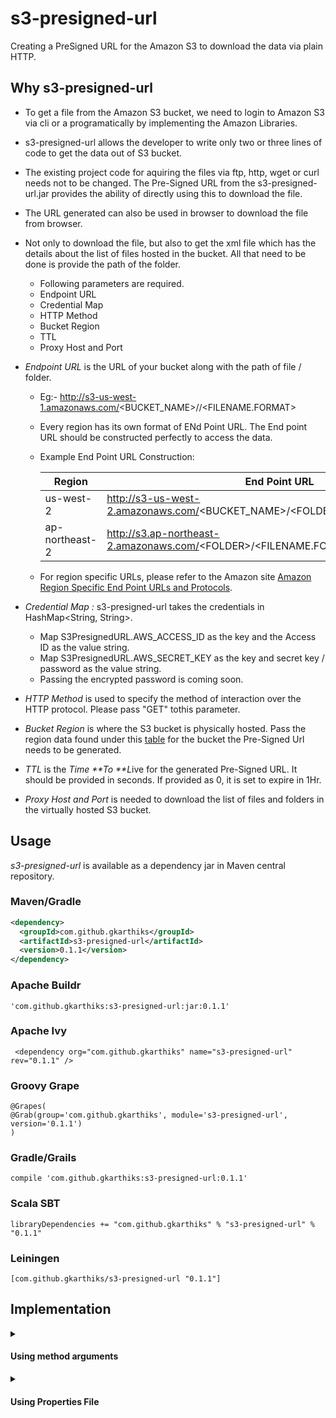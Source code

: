 # s3-presigned-url
Creating a PreSigned URL for the Amazon S3 to download the data via plain HTTP.

## Why s3-presigned-url
* To get a file from  the Amazon S3 bucket, we need to login to Amazon S3 via cli or a programatically by implementing the Amazon Libraries.

* s3-presigned-url allows the developer to write only two or three lines of code to get the data out of S3 bucket.

* The existing project code for aquiring the files via ftp, http, wget or curl needs not to be changed. The Pre-Signed URL from the s3-presigned-url.jar provides the ability of directly using this to download the file.

* The URL generated can also be used in browser to download the file from browser.

* Not only to download the file, but also to get the xml file which has the details about the list of files hosted in the bucket. All that need to be done is provide the path of the folder.

  * Following parameters are required.
  * Endpoint URL
  * Credential Map
  * HTTP Method
  * Bucket Region
  * TTL
  * Proxy Host and Port
  
* *Endpoint URL* is the URL of your bucket along with the path of file / folder.
  * Eg:- http://s3-us-west-1.amazonaws.com/<BUCKET_NAME>/<FOLDER>/<FILENAME.FORMAT>
  * Every region has its own format of ENd Point URL. The End point URL should be constructed perfectly to access the data.
  * Example End Point URL Construction:
      
      Region | End Point URL 
      -------|--------------
      us-west-2 | http://s3-us-west-2.amazonaws.com/<BUCKET_NAME>/\<FOLDER\>/\<FILENAME.FORMAT>
      ap-northeast-2 | http://s3.ap-northeast-2.amazonaws.com/<FOLDER\>/\<FILENAME.FORMAT>
  * For region specific URLs, please refer to the Amazon site [Amazon Region Specific End Point URLs and Protocols](http://docs.aws.amazon.com/general/latest/gr/rande.html#s3_region).
      
* *Credential Map :* s3-presigned-url takes the credentials in HashMap<String, String>. 
  * Map S3PresignedURL.AWS_ACCESS_ID as the key and the Access ID as the value string.
  * Map S3PresignedURL.AWS_SECRET_KEY as the key and secret key / password as the value string.
  * Passing the encrypted password is coming soon.
  
* *HTTP Method* is used to specify the method of interaction over the HTTP protocol. Please pass "GET" tothis parameter.

* *Bucket Region* is where the S3 bucket is physically hosted. Pass the region data found under this [table](http://docs.aws.amazon.com/general/latest/gr/rande.html#s3_region) for the bucket the Pre-Signed Url needs to be generated.

* *TTL* is the *Time **To **L*ive for the generated Pre-Signed URL. It should be provided in seconds. If provided as 0, it is set to expire in 1Hr.

* *Proxy Host and Port* is needed to download the list of files and folders in the virtually hosted S3 bucket.


## Usage
*s3-presigned-url* is available as a dependency jar in Maven central repository. 

### Maven/Gradle

```xml
<dependency>
  <groupId>com.github.gkarthiks</groupId>
  <artifactId>s3-presigned-url</artifactId>
  <version>0.1.1</version>
</dependency>
```

### Apache Buildr
```'com.github.gkarthiks:s3-presigned-url:jar:0.1.1'```

### Apache Ivy
``` <dependency org="com.github.gkarthiks" name="s3-presigned-url" rev="0.1.1" />```

### Groovy Grape
```
@Grapes( 
@Grab(group='com.github.gkarthiks', module='s3-presigned-url', version='0.1.1') 
)
```

### Gradle/Grails
```compile 'com.github.gkarthiks:s3-presigned-url:0.1.1'```

### Scala SBT
```libraryDependencies += "com.github.gkarthiks" % "s3-presigned-url" % "0.1.1"```

### Leiningen
```[com.github.gkarthiks/s3-presigned-url "0.1.1"]```

## Implementation

<details>
 <summary>
  
  #### Using method arguments</summary><p>
 
* Create a Map for the credentials.
* Construct the End Point URL based on this [Amazon Reference table](http://docs.aws.amazon.com/general/latest/gr/rande.html#s3_region).
* Pass "GET" as httpMethod.
* Pass the bucket region where it is hosted.
* Provide the desired expiry time in seconds for TTL.
* Provide the Proxy port and host to retrieve the listof file / folders hosted.

Java
To get the Pre-Signed URL,
```
Map<String, String> s3Creds = new HashMap<>();
s3Creds.put(S3PresignedURL.AWS_ACCESS_ID, <ACCESS_ID>);
s3Creds.put(S3PresignedURL.AWS_SECRET_KEY, <SECRET_KEY>);

String preSignedURL = S3PresignedURL.getS3PresignedURL(<EndPoint_URL>, s3Creds, "GET", <Bucket_Region>, 3600);
```
To get the list of files,
```
Map<String, String> s3Creds = new HashMap<>();
s3Creds.put(S3PresignedURL.AWS_ACCESS_ID, <ACCESS_ID>);
s3Creds.put(S3PresignedURL.AWS_SECRET_KEY, <SECRET_KEY>);

 List<S3File> lstS3Files = helper.getListFiles(<EndPoint_URL>, s3Creds, "GET", <Bucket_Region>, 3600, <PROXY_PORT>, <PROXY_HOST>);
```
 
</p></details>

<details>
 <summary>
  
  #### Using Properties File</summary><p>
 
 * Create a <DESIRED_NAME>.properties file in the `resource` folder.
 * Have the following key with case sensitivity and corresponding values assigned to it.
 ```
 s3.endpoint.url= <END_POINT_URL>
 s3.http.method= GET
 s3.bucket.region= <BUCKET_REGION>
 s3.ttl= <TIME_TO_LIVE_IN_SECONDS>
 s3.access.id= <ACCESS_ID>
 s3.secret.key= <SECRET_KEY>
 s3.proxy.host= <PROXY_HOST>
 s3.proxy.port= <PROXY_PORT>
 ```


Java
To get the Pre-Signed URL,
```
String preSignedURL = S3PresignedURL.getS3PresignedURL("<FILE_NAME>.properties");
```

To get the list of files,
```
List<S3File> lstS3Files = S3PresignedURL.getFilesList("<FILE_NAME>.properties");
```

 </details>
